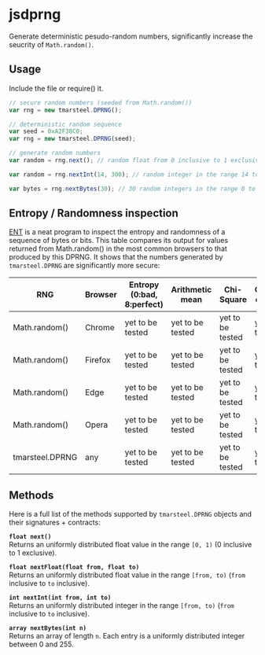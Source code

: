 # jsdprng

Generate deterministic pesudo-random numbers, significantly increase the seucrity of `Math.random()`.

## Usage
Include the file or require() it.

```js
// secure random numbers (seeded from Math.random())
var rng = new tmarsteel.DPRNG();

// deterministic random sequence
var seed = 0xA2F38C0;
var rng = new tmarsteel.DPRNG(seed); 

// generate random numbers
var random = rng.next(); // random float from 0 inclusive to 1 exclusive (same range as Math.random())

var random = rng.nextInt(14, 300); // random integer in the range 14 to 299

var bytes = rng.nextBytes(30); // 30 random integers in the range 0 to 255
```

## Entropy / Randomness inspection
[ENT](http://www.fourmilab.ch/random/) is a neat program to inspect the entropy and randomness of a sequence of bytes or bits. This table compares its output for values returned from Math.random() in the most common browsers to that produced by this DPRNG. It shows that the numbers generated by `tmarsteel.DPRNG` are significantly more secure:

| RNG | Browser | Entropy (0:bad, 8:perfect) | Arithmetic mean | Chi-Square | Correlation coefficient | Monte-Carlo PI |
| --- | ------- | -------------------------- | --------------- | ---------- | ----------------------- | -------------- |
Math.random() | Chrome | yet to be tested | yet to be tested | yet to be tested | yet to be tested | yet to be tested |
Math.random() | Firefox | yet to be tested | yet to be tested | yet to be tested | yet to be tested | yet to be tested |
Math.random() | Edge | yet to be tested | yet to be tested | yet to be tested | yet to be tested | yet to be tested |
Math.random() | Opera | yet to be tested | yet to be tested | yet to be tested | yet to be tested | yet to be tested |
tmarsteel.DPRNG | any | yet to be tested | yet to be tested | yet to be tested | yet to be tested | yet to be tested |

## Methods
Here is a full list of the methods supported by `tmarsteel.DPRNG` objects and their signatures + contracts:

**`float next()`**  
Returns an uniformly distributed float value in the range `[0, 1)` (0 inclusive to 1 exclusive).

**`float nextFloat(float from, float to)`**  
Returns an uniformly distributed float value in the range `[from, to)` (`from` inclusive to `to` inclusive).

**`int nextInt(int from, int to)`**  
Returns an uniformly distributed integer in the range `[from, to)` (`from` inclusive to `to` inclusive).

**`array nextBytes(int n)`**  
Returns an array of length `n`. Each entry is a uniformly distributed integer between 0 and 255.
